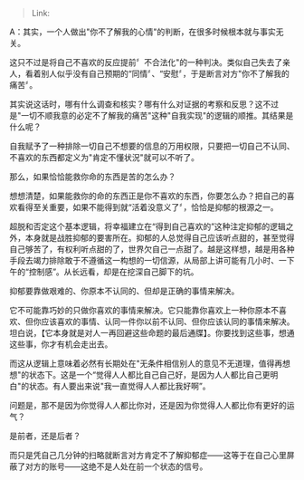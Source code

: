 > Link: 

A：其实，一个人做出"你不了解我的心情"的判断，在很多时候根本就与事实无关。

这只不过是将自己不喜欢的反应提前〞不合法化"的一种判决。类似自己失去了亲人，看着别人似乎没有自己预期的“同情〞、“安慰〞，于是断言对方"你不了解我的痛苦〞。

其实说这话时，哪有什么调查和核实？哪有什么对证据的考察和反思？这不过是"一切不顺我意的必定不了解我的痛苦"这种"自我实现"的逻辑的顺推。其结果是什么呢？ 

自我赋予了一种排除一切自己不想要的信息的万用权限，只要把一切自己不认同、不喜欢的东西都定义为"肯定不懂状況"就可以不听了。

那么，如果恰恰能救你命的东西是苦的怎么办？

想想清楚，如果能救你的命的东西正是你不喜欢的东西，你要怎么办？把自己的喜欢看得至关重要，如果不能得到就“活着没意义了〞，恰恰是抑郁的根源之一。

超脱和否定这个基本逻辑，将幸福建立在“得到自己喜欢的”这种注定抑郁的逻辑之外，本身就是战胜抑郁的要害所在。抑郁的人总觉得自己应该听点甜的，甚至觉得自己够苦了，有权利听点甜的了，世界欠自己一点甜了。越是这样想，越是用各种手段去竭力排除敢于不遵循这一构想的一切信源，从局部上讲可能有几小时、一下午的“控制感”。从长远看，却是在挖深自己脚下的坑。

抑郁要靠做艰难的、你原本不认同的、但却是正确的事情来解决。

它不可能靠巧妙的只做你喜欢的事情来解决。它只能靠你喜欢上一种你原本不喜欢、但你应该喜欢的事情、认同一件你以前不认同、但你应该认同的事情来解决。坦白说，【它本身就是对人一再回避这些命题的最后通牒】。你要找到这些事，想通这些事，你才有机会走出去。

而这从逻辑上意味着必然有长期处在"无条件相信别人的意见不无道理，值得再想想"的状态下。这是一个“觉得人人都比自己自己好，是因为人人都比自己更明白"的状态。有人要出来说"我一直觉得人人都比我好啊”。

问题是，那不是因为你觉得人人都比你对，还是因为你觉得人人都比你有更好的运气？

是前者，还是后者？

而只是凭自己几分钟的扫略就断言对方肯定不了解抑郁症——这等于在自己心里屏蔽了对方的账号——这绝不是人处在前一个状态的信号。

